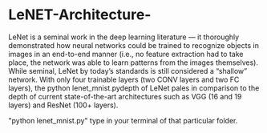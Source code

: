 # LeNET-Architecture-
LeNet is a seminal work in the deep learning literature — it thoroughly demonstrated how neural networks could be trained to recognize objects in images in an end-to-end manner (i.e., no feature extraction had to take place, the network was able to learn patterns from the images themselves).
While seminal, LeNet by today’s standards is still considered a “shallow” network. With only four trainable layers (two CONV layers and two FC layers), the python lenet_mnist.pydepth of LeNet pales in comparison to the depth of current state-of-the-art architectures such as VGG (16 and 19 layers) and ResNet (100+ layers).

"python lenet_mnist.py" type in your terminal of that particular folder.
